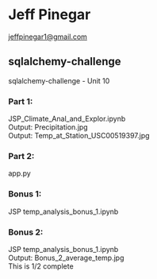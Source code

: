 # Jeff Pinegar <br>
jeffpinegar1@gmail.com

## sqlalchemy-challenge
sqlalchemy-challenge - Unit 10
<br>

### Part 1:<br>
JSP_Climate_Anal_and_Explor.ipynb<br>
Output: Precipitation.jpg<br>
Output: Temp_at_Station_USC00519397.jpg <br>
### Part 2:<br>
app.py <br>

### Bonus 1: <br>
JSP temp_analysis_bonus_1.ipynb <br>

### Bonus 2: <br>
JSP temp_analysis_bonus_1.ipynb <br>
Output:  Bonus_2_average_temp.jpg <br>
This is 1/2 complete
